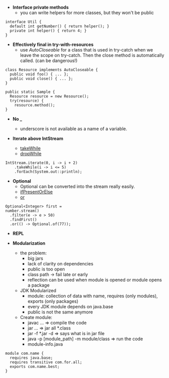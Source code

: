 * **Interface private methods**
  * you can write helpers for more classes, but they won't be public
```
interface Util {
  default int getNumber() { return helper(); }
  private int helper() { return 4; }
}
```

* **Effectively final in try-with-resources**
  * use _AutoCloseable_ for a class that is used in try-catch when we leave the scope on try-catch. Then the close method is automatically called. (can be dangerous!)
```
class Resource implements AutoCloseable {
  public void foo() { ... };
  public void close() { ... };
}

public static Sample {
  Resource resource = new Resource();
  try(resource) {
    resource.method();
}
```

* **No _** 
  * underscore is not available as a name of a variable.

* **Iterate above IntStream**
  * [takeWhile](https://docs.oracle.com/javase/9/docs/api/java/util/stream/Stream.html#takeWhile-java.util.function.Predicate-)
  * [dropWhile](https://docs.oracle.com/javase/9/docs/api/java/util/stream/Stream.html#dropWhile-java.util.function.Predicate-)
```
IntStream.iterate(0, i -> i + 2)
    .takeWhile(i -> i <= 5)
    .forEach(System.out::println);
```

* **Optional**
  * Optional can be converted into the stream really easily.
  * [ifPresentOrElse](https://docs.oracle.com/javase/9/docs/api/java/util/Optional.html#ifPresentOrElse-java.util.function.Consumer-java.lang.Runnable-)
  * [or](https://docs.oracle.com/javase/9/docs/api/java/util/Optional.html#or-java.util.function.Supplier-)
```
Optional<Integer> first =
number.stream()
  .filter(e -> e > 50)
  .findFirst()
  .or(() -> Optional.of(77));
```

* **REPL**

* **Modularization**
  * the problem:
    * big jars
    * lack of clarity on dependencies
    * public is too open
    * class path -> fail late or early
    * reflection can be used when module is opened or module opens a package
  * JDK Modularized
    * module: collection of data with name, requires (only modules), exports (only packages)
    * every JDK module depends on java.base
    * public is not the same anymore
  * Create module:
    * javac ... => compile the code
    * jar ... => jar all *.class
    * jar -f *.jar -d => says what is in jar file
    * java -p [module_path] -m module/class => run the code
    * module-info.java
```
module com.name {
  requires java.base; 
  requires transitive com.for.all;
  exports com.name.best;
}
```

